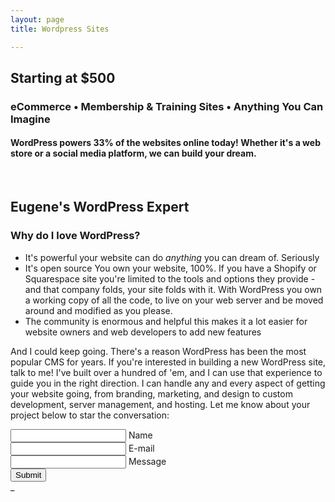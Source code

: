 ```yaml
---
layout: page
title: Wordpress Sites

---
```

## Starting at $500

### eCommerce • Membership & Training Sites • Anything You Can Imagine

#### WordPress powers 33% of the websites online today! Whether it's a web store or a social media platform, we can build your dream.

<br>

## Eugene's WordPress Expert

### Why do I love WordPress?

* It's powerful
  your website can do _anything_ you can dream of. Seriously
* It's open source
  You own your website, 100%. If you have a Shopify or Squarespace site you're limited to the tools and options they provide - and that company folds, your site folds with it. With WordPress you own a working copy of all the code, to live on your web server and be moved around and modified as you please.
* The community is enormous and helpful
  this makes it a lot easier for website owners and web developers to add new features

And I could keep going. There's a reason WordPress has been the most popular CMS for years. If you're interested in building a new WordPress site, talk to me! I've built over a hundred of 'em, and I can use that experience to guide you in the right direction. I can handle any and every aspect of getting your website going, from branding, marketing, and design to custom development, server management, and hosting. Let me know about your project below to star the conversation:

<form netlify name="Wordpress Sites Page" action="https://formspree.io/kyle@kylegrover.com" method="POST" class="contact-form floating-labels">
<div class="form-field-row">
<div class="form-field">
<input id="name" class="input-text" type="text" required="">
<label for="name">Name</label>
</div>
<div class="form-field">
<input id="_replyto" class="input-_ext" type="email" required="">
<label for="email">E-mail</label>
</div>
</div>
<div class="form-field">
<input id="message" class="input-text" type="text" required="">
<label for="message">Message</label>
</div>
<div class="form-field align-center">
<input class="submit-btn" type="submit" value="Submit">
</div>
<input style="display: none" name="_gotcha">
<input style="display: none" name="_next" value="/thanks">_
</form>